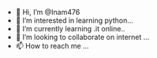 - 👋 Hi, I’m @Inam476
- 👀 I’m interested in learning python...
- 🌱 I’m currently learning .it online..
- 💞️ I’m looking to collaborate on internet
...
- 📫 How to reach me ...

<!---
Inam476/Inam476 is a ✨ special ✨ repository because its `README.md` (this file) appears on your GitHub profile.
You can click the Preview link to take a look at your changes.
--->

